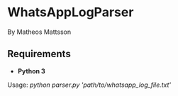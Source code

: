 # WhatsAppLogParser
By Matheos Mattsson

## Requirements
- **Python 3**

Usage: *python parser.py 'path/to/whatsapp_log_file.txt'*
